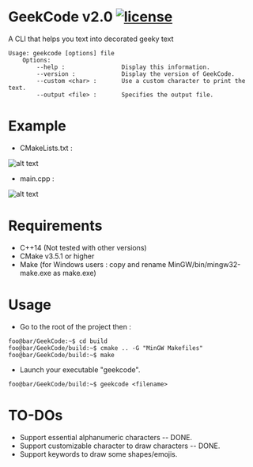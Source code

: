 # GeekCode v2.0 [![license](https://img.shields.io/github/license/DAVFoundation/captain-n3m0.svg?style=flat-square)](https://github.com/NouemanKHAL/GeekCode/blob/master/LICENSE)


A CLI that helps you text into decorated geeky text


````
Usage: geekcode [options] file
    Options:
        --help :                Display this information.
        --version :             Display the version of GeekCode.
        --custom <char> :       Use a custom character to print the text.
        --output <file> :       Specifies the output file.
````

# Example 
* CMakeLists.txt :

![alt text](https://i.imgur.com/4MYKD8q.png)

* main.cpp :

![alt text](https://i.imgur.com/ErYvpwh.png)

# Requirements
* C++14 (Not tested with other versions)
* CMake v3.5.1 or higher
* Make (for Windows users : copy and rename MinGW/bin/mingw32-make.exe as make.exe)

# Usage
* Go to the root of the project then : 
```console 
foo@bar/GeekCode:~$ cd build
foo@bar/GeekCode/build:~$ cmake .. -G "MinGW Makefiles"
foo@bar/GeekCode/build:~$ make
```
* Launch your executable "geekcode".
```console 
foo@bar/GeekCode/build:~$ geekcode <filename>
```

# TO-DOs
* Support essential alphanumeric characters -- DONE.
* Support customizable character to draw characters -- DONE.
* Support keywords to draw some shapes/emojis.

